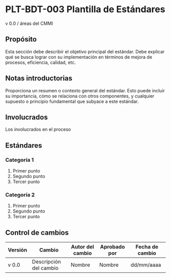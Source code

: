 # PLT-BDT-003 Plantilla de Estándares

v 0.0 / áreas del CMMI

## Propósito

Esta sección debe describir el objetivo principal del estándar. Debe explicar qué se busca lograr con su implementación en términos de mejora de procesos, eficiencia, calidad, etc.

## Notas introductorias

Proporciona un resumen o contexto general del estándar. Esto puede incluir su importancia, cómo se relaciona con otros componentes, y cualquier supuesto o principio fundamental que subyace a este estándar.

## Involucrados

Los involucrados en el proceso

## Estándares

### Categoría 1

1. Primer punto
2. Segundo punto
3. Tercer punto

### Categoría 2

1. Primer punto
2. Segundo punto
3. Tercer punto

## Control de cambios

| Versión | Cambio                 | Autor del cambio | Aprobado por | Fecha de cambio |
| ------- | ---------------------- | ---------------- | ------------ | --------------- |
| v 0.0 | Descripción del cambio | Nombre           | Nombre       | dd/mm/aaaa      |
